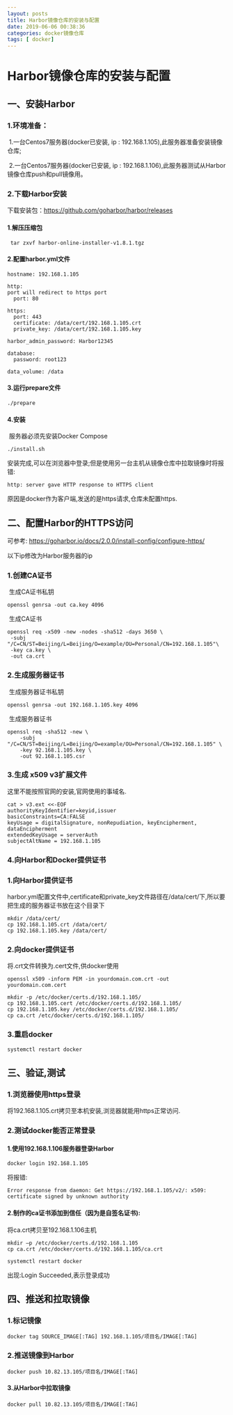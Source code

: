 ```yaml
---
layout: posts
title: Harbor镜像仓库的安装与配置
date: 2019-06-06 00:38:36
categories: docker镜像仓库
tags: [ docker]
---
```


#  Harbor镜像仓库的安装与配置

## 一、安装Harbor

### 1.环境准备：

​	1.一台Centos7服务器(docker已安装, ip : 192.168.1.105),此服务器准备安装镜像仓库;

​	2.一台Centos7服务器(docker已安装, ip : 192.168.1.106),此服务器测试从Harbor镜像仓库push和pull镜像用。

### 2.下载Harbor安装

下载安装包：https://github.com/goharbor/harbor/releases

#### 1.解压压缩包

```
 tar zxvf harbor-online-installer-v1.8.1.tgz
```

#### 2.配置harbor.yml文件

```
hostname: 192.168.1.105

http:
port will redirect to https port
  port: 80

https:
  port: 443
  certificate: /data/cert/192.168.1.105.crt
  private_key: /data/cert/192.168.1.105.key

harbor_admin_password: Harbor12345

database:
  password: root123
  
data_volume: /data
```

#### 3.运行prepare文件

```
./prepare
```

#### 4.安装

​	服务器必须先安装Docker Compose

```
./install.sh
```

安装完成,可以在浏览器中登录;但是使用另一台主机从镜像仓库中拉取镜像时将报错:

```
http: server gave HTTP response to HTTPS client
```

原因是docker作为客户端,发送的是https请求,仓库未配置https.

## 二、配置Harbor的HTTPS访问

可参考:	<https://goharbor.io/docs/2.0.0/install-config/configure-https/>

以下ip修改为Harbor服务器的ip

### 1.创建CA证书

​	生成CA证书私钥

```
openssl genrsa -out ca.key 4096
```

​	生成CA证书

```
openssl req -x509 -new -nodes -sha512 -days 3650 \
 -subj "/C=CN/ST=Beijing/L=Beijing/O=example/OU=Personal/CN=192.168.1.105"\
 -key ca.key \
 -out ca.crt
```

### 2.生成服务器证书

​	生成服务器证书私钥

```
openssl genrsa -out 192.168.1.105.key 4096
```

​	生成服务器证书

```
openssl req -sha512 -new \
    -subj "/C=CN/ST=Beijing/L=Beijing/O=example/OU=Personal/CN=192.168.1.105" \
    -key 92.168.1.105.key \
    -out 92.168.1.105.csr
```

### 3.生成 x509 v3扩展文件

这里不能按照官网的安装,官网使用的事域名.

```
cat > v3.ext <<-EOF
authorityKeyIdentifier=keyid,issuer
basicConstraints=CA:FALSE
keyUsage = digitalSignature, nonRepudiation, keyEncipherment, dataEncipherment
extendedKeyUsage = serverAuth
subjectAltName = 192.168.1.105
```

### 4.向Harbor和Docker提供证书

### 1.向Harbor提供证书

harbor.yml配置文件中,certificate和private_key文件路径在/data/cert/下,所以要把生成的服务器证书放在这个目录下

```
mkdir /data/cert/
cp 192.168.1.105.crt /data/cert/
cp 192.168.1.105.key /data/cert/
```

### 2.向docker提供证书

将.crt文件转换为.cert文件,供docker使用

```
openssl x509 -inform PEM -in yourdomain.com.crt -out yourdomain.com.cert
```

```
mkdir -p /etc/docker/certs.d/192.168.1.105/
cp 192.168.1.105.cert /etc/docker/certs.d/192.168.1.105/
cp 192.168.1.105.key /etc/docker/certs.d/192.168.1.105/
cp ca.crt /etc/docker/certs.d/192.168.1.105/
```

### 3.重启docker

```sh
systemctl restart docker
```

## 三、验证,测试

### 1.浏览器使用https登录

将192.168.1.105.crt拷贝至本机安装,浏览器就能用https正常访问.

### 2.测试docker能否正常登录

#### 1.使用192.168.1.106服务器登录Harbor

```
docker login 192.168.1.105
```

将报错:

```
Error response from daemon: Get https://192.168.1.105/v2/: x509: certificate signed by unknown authority
```

#### 2.制作的ca证书添加到信任（因为是自签名证书):

将ca.crt拷贝至192.168.1.106主机

```
mkdir –p /etc/docker/certs.d/192.168.1.105
cp ca.crt /etc/docker/certs.d/192.168.1.105/ca.crt
```

```
systemctl restart docker
```

出现:Login Succeeded,表示登录成功

## 四、推送和拉取镜像

### 1.标记镜像

```
docker tag SOURCE_IMAGE[:TAG] 192.168.1.105/项目名/IMAGE[:TAG]
```

### 2.推送镜像到Harbor

```
docker push 10.82.13.105/项目名/IMAGE[:TAG]
```

#### 3.从Harbor中拉取镜像

```
docker pull 10.82.13.105/项目名/IMAGE[:TAG]
```

